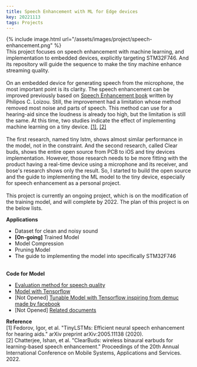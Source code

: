 ```yaml
---
title: Speech Enhancement with ML for Edge devices
key: 20221113
tags: Projects
---
```

<div class="projects__article__right">
{% include image.html url="/assets/images/project/speech-enhancement.png"  
%}
</div>
This project focuses on speech enhancement with machine learning, and implementation to embedded devices, explicitly targeting STM32F746. And its repository will guide the sequence to make the tiny machine enhance streaming quality.
<br><br>
On an embedded device for generating speech from the microphone, the most important point is its clarity. The speech enhancement can be improved previously based on <a href="https://www.routledge.com/Speech-Enhancement-Theory-and-Practice-Second-Edition/Loizou/p/book/9781138075573">Speech Enhancement book</a> written by Philipos C. Loizou. Still, the improvement had a limitation whose method removed most noise and parts of speech. This method can use for a hearing-aid since the loudness is already too high, but the limitation is still the same. At this time, two studies indicate the effect of implementing machine learning on a tiny device. <a href="https://arxiv.org/abs/2005.11138">[1]</a>, <a href="https://dl.acm.org/doi/abs/10.1145/3498361.3538933?casa_token=-H4OyZuv9LMAAAAA:EAgY2h20z3T2QFuBhOdgsaocD2bjzwkpne16rPAxiWFxr7oIOvt_g0hguJ68plC3jdfLcYyE4Kcn">[2]</a>
<br><br> 
The first research, named tiny lstm, shows almost similar performance in the model, not in the constraint. And the second research, called Clear buds, shows the entire open source from PCB to iOS and tiny devices implementation. However, those research needs to be more fitting with the product having a real-time device using a microphone and its receiver, and bose's research shows only the result. So, I started to build the open source and the guide to implementing the ML model to the tiny device, especially for speech enhancement as a personal project.
<br><br>
This project is currently an ongoing project, which is on the modification of the training model, and will complete by 2022. The plan of this project is on the below lists.

**Applications**
- Dataset for clean and noisy sound
- **[On-going]** Trained Model
- Model Compression
- Pruning Model
- The guide to implementing the model into specifically STM32F746
<br><br>

**Code for Model**<br>
- <a href="https://github.com/ooshyun/Speech-evaluation-methods">Evaluation method for speech quality</a>
- <a href="https://github.com/ooshyun/LSTM-speech-enhancment-voicebank">Model with Tensorflow</a>
- [Not Opened] <a href="https://github.com/ooshyun/TinyLSTM-for-speech-enhancement">Tunable Model with Tensorflow inspiring from demuc made by facebook</a>
- [Not Opened] <a href=""> Related documents </a>

**Reference**<br>
[1] Fedorov, Igor, et al. "TinyLSTMs: Efficient neural speech enhancement for hearing aids." arXiv preprint arXiv:2005.11138 (2020).<br>
[2] Chatterjee, Ishan, et al. "ClearBuds: wireless binaural earbuds for learning-based speech enhancement." Proceedings of the 20th Annual International Conference on Mobile Systems, Applications and Services. 2022.<br>